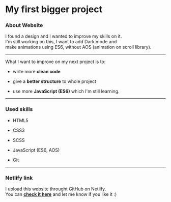 # My first bigger project

### About Website

I found a design and I wanted to improve my skills on it.  
I'm still working on this, I want to add Dark mode and  
make animations using ES6, without AOS (animation on scroll library).  

---

What I want to improve on my next project is to:

- write more **clean code**

- give a **better structure** to whole project

- use more **JavaScript (ES6)** which I'm still learning.

---

### Used skills

- HTML5

- CSS3

- SCSS

- JavaScript (ES6, AOS)

- Git

---

### Netlify link

I upload this website throught GitHub on Netlify.  
You can [**check it here**](https://mf-new-project.netlify.app/) and let me know if you like it :)